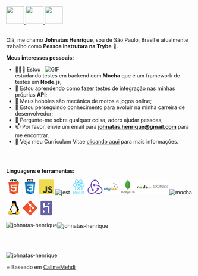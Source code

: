 <a href="https://github.com/rafaelDevoliveira" target="_blank">
  <img src="https://cdn.iconscout.com/icon/free/png-256/github-108-438008.png" width="48px" height="48px">
</a> 
<a href="https://www.instagram.com/rafa_batista02/" target="_blank">
  <img src="https://cdn.icon-icons.com/icons2/1211/PNG/512/1491579602-yumminkysocialmedia36_83067.png" width="48px" height="48px">
</a> 

<a href="https://www.linkedin.com/in/rafael-batista-11216b19b/" target="_blank">
  <img src="https://i.ibb.co/Kx2GSrT/linkedin.png" width="48px" height="48px">
</a>

<br />
<br />

Olá, me chamo **Johnatas Henrique**, sou de São Paulo, Brasil e atualmente trabalho como **Pessoa Instrutora na Trybe** 🚀. 

**Meus interesses pessoais:**

  <img align="right" alt="GIF" src="https://i.pinimg.com/originals/e4/26/70/e426702edf874b181aced1e2fa5c6cde.gif" width="400px" />

- 👨🏽‍💻 Estou estudando testes em backend com **Mocha** que é um framework de testes em **Node.js**;
- 🌱 Estou aprendendo como fazer testes de integração nas minhas próprias **API**; 
- 🤔 Meus hobbies são mecânica de motos e jogos online;
- 💼 Estou perseguindo conhecimento para evoluir na minha carreira de desenvolvedor;
- 💬 Pergunte-me sobre qualquer coisa, adoro ajudar pessoas;
- 📫 Por favor, envie um email para **johnatas.henrique@gmail.com** para me encontrar.
- 📝 Veja meu Curriculum Vitae <a href="https://gitconnected.com/johnatas-henrique/resume" target="_blank">clicando aqui</a> para mais informações.

<br />
<br />

**Linguagens e ferramentas:**  

<p align="left">
  <img src="https://raw.githubusercontent.com/devicons/devicon/master/icons/html5/html5-original-wordmark.svg" alt="html5" width="40" height="40"/> 
  <img src="https://raw.githubusercontent.com/devicons/devicon/master/icons/css3/css3-original-wordmark.svg" alt="css3" width="40" height="40"/> 
  <img src="https://raw.githubusercontent.com/devicons/devicon/master/icons/javascript/javascript-original.svg" alt="javascript" width="40" height="40"/> 
  <img src="https://www.learnstorybook.com/intro-to-storybook/logo-jest.png" alt="jest" width="40" height="40" />
  <img src="https://raw.githubusercontent.com/devicons/devicon/master/icons/react/react-original-wordmark.svg" alt="react" width="40" height="40"/> 
  <img src="https://raw.githubusercontent.com/devicons/devicon/master/icons/redux/redux-original.svg" alt="redux" width="40" height="40"/> 
  <img src="https://raw.githubusercontent.com/devicons/devicon/master/icons/mysql/mysql-original-wordmark.svg" alt="mysql" width="40" height="40"/> 
  <img src="https://raw.githubusercontent.com/devicons/devicon/master/icons/mongodb/mongodb-original-wordmark.svg" alt="mongodb" width="40" height="40"/> 
  <img src="https://raw.githubusercontent.com/devicons/devicon/master/icons/nodejs/nodejs-original-wordmark.svg" alt="nodejs" width="40" height="40"/> 
  <img src="https://raw.githubusercontent.com/devicons/devicon/master/icons/express/express-original-wordmark.svg" alt="express" width="40" height="40"/> 
  <img src="https://cdn.jsdelivr.net/gh/devicons/devicon/icons/mocha/mocha-plain.svg" alt="mocha" width="40" height="40"/> 
</p>

<p>
  <img src="https://raw.githubusercontent.com/devicons/devicon/master/icons/linux/linux-original.svg" alt="linux" width="40" height="40" />
  <img src="https://raw.githubusercontent.com/devicons/devicon/master/icons/git/git-original.svg" alt="git" width="40" height="40"/> 
  <img src="https://raw.githubusercontent.com/devicons/devicon/master/icons/heroku/heroku-plain.svg" alt="heroku" width="40" height="40" />
</p>


<p>
    <img align="left" src="https://github-readme-stats.vercel.app/api?username=johnatas-henrique&count_private=true&show_icons=true&theme=graywhite&icon_color=268bd2&title_color=268bd2" alt="johnatas-henrique" />
</p>
<p>
    <img align="center" src="https://github-readme-stats.vercel.app/api/top-langs/?username=johnatas-henrique&layout=compact&theme=graywhite&title_color=268bd2" alt="johnatas-henrique" />
</p>

<br />
<br />

<p align="left"> <img src="https://komarev.com/ghpvc/?username=johnatas-henrique" alt="johnatas-henrique" /> </p>

⭐️ Baseado em [CallmeMehdi](https://github.com/CallmeMehdi)
